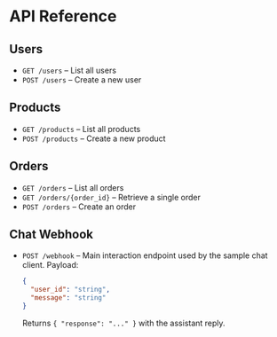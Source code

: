 # API Reference

## Users
- `GET /users` – List all users
- `POST /users` – Create a new user

## Products
- `GET /products` – List all products
- `POST /products` – Create a new product

## Orders
- `GET /orders` – List all orders
- `GET /orders/{order_id}` – Retrieve a single order
- `POST /orders` – Create an order

## Chat Webhook
- `POST /webhook` – Main interaction endpoint used by the sample chat client. Payload:
  ```json
  {
    "user_id": "string",
    "message": "string"
  }
  ```
  Returns `{ "response": "..." }` with the assistant reply.
